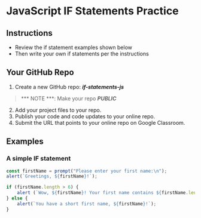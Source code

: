 # JavaScript IF Statements Practice
## Instructions

- Review the if statement examples shown below
- Then write your own if statements per the instructions

## Your GitHub Repo

1. Create a new GitHub repo: ***if-statements-js***

>*** NOTE ***: Make your repo ***PUBLIC*** 

2. Add your project files to your repo.
3. Publish your code and code updates to your online repo.
4. Submit the URL that points to your online repo on Google Classroom.

## Examples

### A simple IF statement
```javascript
const firstName = prompt("Please enter your first name:\n");
alert(`Greetings, ${firstName}!`);

if (firstName.length > 6) { 
	alert (`Wow, ${firstName}! Your first name contains ${firstName.length} characters!`);
} else {
	alert(`You have a short first name, ${firstName}!`);
}
```
